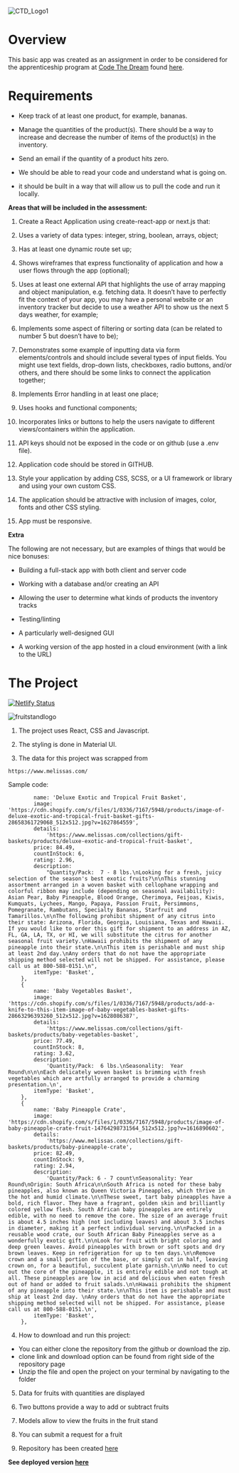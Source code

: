 
![CTD_Logo1](https://user-images.githubusercontent.com/55994508/163671705-1ac3ca46-1f1c-4474-b26b-007ebb019f4d.jpg)

# Overview

This basic app was created as an assignment in order to be considered for the apprenticeship program at [Code The Dream](https://codethedream.org/) found [here](https://codethedream.org/ctd-labs-apprenticeship-application-assignment/).

# Requirements

- Keep track of at least one product, for example, bananas.

- Manage the quantities of the product(s). There should be a way to increase and decrease the number of items of the product(s) in the inventory.

- Send an email if the quantity of a product hits zero.

- We should be able to read your code and understand what is going on.

- it should be built in a way that will allow us to pull the code and run it locally.

**Areas that will be included in the assessment:**

1. Create a React Application using create-react-app  or next.js that:

2. Uses a variety of data types: integer, string, boolean, arrays, object;

3. Has at least one dynamic route set up;

4. Shows wireframes that express functionality of application and how a user flows through the app (optional);

5. Uses at least one external API that highlights the use of array mapping and object manipulation, e.g. fetching data. It doesn’t have to perfectly fit the context of your app, you may have a personal website or an inventory tracker but decide to use a weather API to show us the next 5 days weather, for example;

6. Implements some aspect of filtering or sorting data (can be related to number 5 but doesn’t have to be);

7. Demonstrates some example of inputting data via form elements/controls and should include several types of input fields.  You might use text fields, drop-down lists, checkboxes, radio buttons, and/or others, and there should be some links to connect the application together; 

8. Implements Error handling in at least one place;

9. Uses hooks and functional components;

10. Incorporates links or buttons to help the users navigate to different views/containers within the application.

11. API keys should not be exposed in the code or on github (use a .env file).

12. Application code should be stored in GITHUB.

13. Style your application by adding CSS, SCSS, or a UI framework or library and using your own custom CSS.

14. The application should be attractive with inclusion of images, color, fonts and other CSS styling.

15. App must be responsive.

**Extra**

The following are not necessary, but are examples of things that would be nice bonuses:

- Building a full-stack app with both client and server code

- Working with a database and/or creating an API

- Allowing the user to determine what kinds of products the inventory tracks

- Testing/linting

- A particularly well-designed GUI

- A working version of the app hosted in a cloud environment (with a link to the URL)

# The Project

[![Netlify Status](https://api.netlify.com/api/v1/badges/22f29b1c-c0c6-424b-b464-570e1496d694/deploy-status)](https://app.netlify.com/sites/ctd-fruitstand/deploys)

![fruitstandlogo](https://user-images.githubusercontent.com/55994508/181415630-757d113c-78ab-4ad6-b938-978659e7054c.jpg)

1. The project uses React, CSS and Javascript.

2. The styling is done in Material UI.

3. The data for this project was scrapped from <source below>

`https://www.melissas.com/`

Sample code:

```        {
        name: 'Deluxe Exotic and Tropical Fruit Basket',
        image: 'https://cdn.shopify.com/s/files/1/0336/7167/5948/products/image-of-deluxe-exotic-and-tropical-fruit-basket-gifts-28658361729068_512x512.jpg?v=1627864559',
        details:
            'https://www.melissas.com/collections/gift-baskets/products/deluxe-exotic-and-tropical-fruit-basket',
        price: 84.49,
        countInStock: 6,
        rating: 2.96,
        description:
            "Quantity/Pack:  7 - 8 lbs.\nLooking for a fresh, juicy selection of the season's best exotic fruits?\n\nThis stunning assortment arranged in a woven basket with cellophane wrapping and colorful ribbon may include (depending on seasonal availability): Asian Pear, Baby Pineapple, Blood Orange, Cherimoya, Feijoas, Kiwis, Kumquats, Lychees, Mango, Papaya, Passion Fruit, Persimmons, Pomegranate, Rambutans, Specialty Bananas, Starfruit and Tamarillos.\n\nThe following prohibit shipment of any citrus into their state: Arizona, Florida, Georgia, Louisiana, Texas and Hawaii. If you would like to order this gift for shipment to an address in AZ, FL, GA, LA, TX, or HI, we will substitute the citrus for another seasonal fruit variety.\nHawaii prohibits the shipment of any pineapple into their state.\n\nThis item is perishable and must ship at least 2nd day.\nAny orders that do not have the appropriate shipping method selected will not be shipped. For assistance, please call us at 800-588-0151.\n",
        itemType: 'Basket',
    },
    {
        name: 'Baby Vegetables Basket',
        image: 'https://cdn.shopify.com/s/files/1/0336/7167/5948/products/add-a-knife-to-this-item-image-of-baby-vegetables-basket-gifts-28663296393260_512x512.jpg?v=1628086387',
        details:
            'https://www.melissas.com/collections/gift-baskets/products/baby-vegetables-basket',
        price: 77.49,
        countInStock: 8,
        rating: 3.62,
        description:
            'Quantity/Pack:  6 lbs.\nSeasonality:  Year Round\n\n\nEach delicately woven basket is brimming with fresh vegetables which are artfully arranged to provide a charming presentation.\n',
        itemType: 'Basket',
    },
    {
        name: 'Baby Pineapple Crate',
        image: 'https://cdn.shopify.com/s/files/1/0336/7167/5948/products/image-of-baby-pineapple-crate-fruit-14764298731564_512x512.jpg?v=1616890602',
        details:
            'https://www.melissas.com/collections/gift-baskets/products/baby-pineapple-crate',
        price: 82.49,
        countInStock: 9,
        rating: 2.94,
        description:
            'Quantity/Pack: 6 - 7 count\nSeasonality: Year Round\nOrigin: South Africa\n\nSouth Africa is noted for these baby pineapples, also known as Queen Victoria Pineapples, which thrive in the hot and humid climate.\n\nThese sweet, tart baby pineapples have a bold, rich flavor. They have a fragrant, golden skin and brilliantly colored yellow flesh. South African baby pineapples are entirely edible, with no need to remove the core. The size of an average fruit is about 4.5 inches high (not including leaves) and about 3.5 inches in diameter, making it a perfect individual serving.\n\nPacked in a reusable wood crate, our South African Baby Pineapples serve as a wonderfully exotic gift.\n\nLook for fruit with bright coloring and deep green leaves. Avoid pineapples with brown or soft spots and dry brown leaves. Keep in refrigeration for up to ten days.\n\nRemove crown and a small portion of the base, or simply cut in half, leaving crown on, for a beautiful, succulent plate garnish.\n\nNo need to cut out the core of the pineapple, it is entirely edible and not tough at all. These pineapples are low in acid and delicious when eaten fresh out of hand or added to fruit salads.\n\nHawaii prohibits the shipment of any pineapple into their state.\n\nThis item is perishable and must ship at least 2nd day. \nAny orders that do not have the appropriate shipping method selected will not be shipped. For assistance, please call us at 800-588-0151.\n',
        itemType: 'Basket',
    },
```

4. How to download and run this project:
- You can either clone the repository from the github or download the zip.
- clone link and download option can be found from right side of the repository  page
- Unzip the file and open the project on your terminal by navigating to the folder

5. Data for fruits with quantities are displayed

6. Two buttons provide a way to add or subtract fruits

7. Models allow to view the fruits in the fruit stand

8. You can submit a request for a fruit

9. Repository has been created [here](https://github.com/rixiobarrios/ctd-fruitstand)

**See deployed version [here](https://ctd-fruitstand.netlify.app/)**